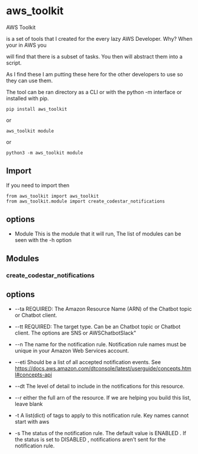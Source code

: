 
  

# aws_toolkit

  

AWS Toolkit

  

is a set of tools that I created for the every lazy AWS Developer. Why? When your in AWS you

will find that there is a subset of tasks. You then will abstract them into a script.

As I find these I am putting these here for the other developers to use so they can use them.

  
  
  

The tool can be ran directory as a CLI or with the python -m interface or installed with pip.

    pip install aws_toolkit

or

    aws_toolkit module

or

  

    python3 -m aws_toolkit module

  

## Import

  

If you need to import then

  

    from aws_toolkit import aws_toolkit
    from aws_toolkit.module import create_codestar_notifications

  

## options

  

- Module This is the module that it will run, The list of modules can be seen with the -h option

  

## Modules

  

### create_codestar_notifications

## options

  

- --ta REQUIRED: The Amazon Resource Name (ARN) of the Chatbot topic or Chatbot client.

- --tt REQUIRED: The target type. Can be an Chatbot topic or Chatbot client. The options are SNS or AWSChatbotSlack"

- --n The name for the notification rule. Notification rule names must be unique in your Amazon Web Services account.

- --eti Should be a list of all accepted notification events. See https://docs.aws.amazon.com/dtconsole/latest/userguide/concepts.html#concepts-api

- --dt The level of detail to include in the notifications for this resource.

- --r either the full arn of the resource. If we are helping you build this list, leave blank

- -t A list(dict) of tags to apply to this notification rule. Key names cannot start with aws

- -s The status of the notification rule. The default value is ENABLED . If the status is set to DISABLED , notifications aren't sent for the notification rule.



